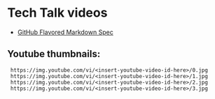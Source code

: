 # Tech Talk videos

* [GitHub Flavored Markdown Spec](https://github.github.com/gfm/)


## Youtube thumbnails:

```
 https://img.youtube.com/vi/<insert-youtube-video-id-here>/0.jpg
 https://img.youtube.com/vi/<insert-youtube-video-id-here>/1.jpg
 https://img.youtube.com/vi/<insert-youtube-video-id-here>/2.jpg
 https://img.youtube.com/vi/<insert-youtube-video-id-here>/3.jpg
```

